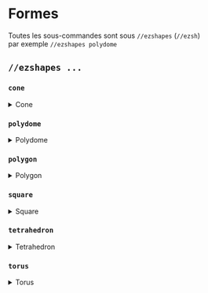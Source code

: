 # Formes

Toutes les sous-commandes sont sous `//ezshapes`  (`//ezsh`) \
par exemple `//ezshapes polydome`

## `//ezshapes ...`

### `cone`

<details>

<summary>Cone</summary>

**`//ezsh cone <pattern> <radii> <height> [rotation] [-dos]`**

* **Pattern**: spécifie le modèle de bloc.
* **Radii**: définit les rayons du cône. La première valeur correspond à la direction Nord/Sud et la seconde à la direction Est/Ouest. Ces directions peuvent changer si le cône est tourné.
* **Height**: Définit la hauteur du cône.
* **Rotation** (par défaut: 0): détermine l'angle de rotation autour de l'axe des Y, en degrés. Il peut être aligné avec la direction de visée du joueur si le `-o` commutateur est utilisé.
* **-d**:  Lorsqu'il est activé, génère le cône avec le côté pointu tourné vers le bas.
* **-o**: Lorsqu'il est utilisé, la direction de visée du joueur est prise en compte pour la rotation du cône.
* **-s**: Lorsqu'il est utilisé, la sélection des joueurs sera déplacée pour couvrir approximativement la forme

</details>

### `polydome`

<details>

<summary>Polydome</summary>

**`//ezsh polydome <pattern> <sides> <radius> <height> [-vs]`**

* **Pattern**: spécifie le modèle de bloc.&#x20;
* **Sides**: Définit le nombre de côtés du polydôme.&#x20;
* **Radius**:  définit le rayon du polydôme.&#x20;
* **Height** (par défaut: 1): détermine la hauteur du dôme.&#x20;
* **-v**: Spécifie un modèle de sommet, modifiant l'apparence des sommets du polydôme.
* **-s**:  Lorsqu'il est utilisé, la sélection des joueurs sera déplacée pour couvrir approximativement la forme

</details>

### `polygon`

<details>

<summary>Polygon</summary>

**`//ezsh polygon <pattern> <sides> <radius> <height> [direction] [-s]`** 

* **Pattern**: spécifie le modèle de bloc.&#x20;
* **Sides**: définit le nombre de côtés du polygone.&#x20;
* **Radius**: définit le rayon du polygone.&#x20;
* **Height** (par défaut: 1): détermine la hauteur du polygone.&#x20;
* **Direction** (par défaut: VISÉE du joueur): spécifie la direction du placement, qui peut inclure des diagonales.
* **-s**: Lorsqu'il est utilisé, la sélection des joueurs sera déplacée pour couvrir approximativement la forme

</details>

### `square`

<details>

<summary>Square</summary>

**`//ezsh square <pattern> <radius> <height> [-fws]`**

* **Pattern**: spécifie le modèle de bloc.&#x20;
* **Radius**: définit le rayon du carré.&#x20;
* **Height** (par défaut: 1): détermine la hauteur du carré.&#x20;
* **-f**: Lorsqu'il est activé, seules les faces du carré sont générées.&#x20;
* **-w**: Lorsqu'il est utilisé, seuls les murs du carré sont générés.
* **-s**: Lorsqu'il est utilisé, la sélection des joueurs sera déplacée pour couvrir approximativement la forme

</details>

### `tetrahedron`

<details>

<summary>Tetrahedron</summary>

**`//ezsh tetrahedron <pattern> <radius> [rotation] [-os]`**

* **Pattern**: spécifie le modèle de bloc.&#x20;
* **Radius**: définit la taille du tétraèdre.&#x20;
* **Rotation** (par défaut: 0): détermine l'angle de rotation autour de l'axe des Y, en degrés. Il peut être aligné avec la direction de visée du joueur si le commutateur -o est utilisé.&#x20;
* **-o**: Lorsqu'il est utilisé, la direction de visée du joueur est prise en compte pour la rotation du tétraèdre.
* **-s**: Lorsqu'il est utilisé, la sélection des joueurs sera déplacée pour couvrir approximativement la forme

</details>

### `torus`

<details>

<summary>Torus</summary>

**`//ezsh torus <pattern> <major_radius> <minor_radius> <cross_section> [-os]`**

* **Pattern**: spécifie le modèle de bloc.
* **Major Radius**: définit le rayon majeur du tore.
* **Minor Radius**: définit le rayon mineur du tore.
* **Cross Section**: Détermine la forme de la section transversale du tore :
  * `CIRCLE`
  * `DIAMOND`
  * `ROUNDED_SQUARE`
  * `SQUARE`

* **-o**: Lorsqu'il est utilisé, la rotation du tore s'aligne avec la direction de visée du joueur
* **-s**: Lorsqu'il est utilisé, la sélection des joueurs sera déplacée pour couvrir approximativement la forme

</details>
